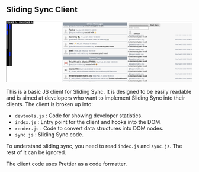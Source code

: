 ## Sliding Sync Client

![Client](./client.png)

This is a basic JS client for Sliding Sync. It is designed to be easily readable and is aimed at
developers who want to implement Sliding Sync into their clients. The client is broken up into:

-   `devtools.js` : Code for showing developer statistics.
-   `index.js` : Entry point for the client and hooks into the DOM.
-   `render.js` : Code to convert data structures into DOM nodes.
-   `sync.js` : Sliding Sync code.

To understand sliding sync, you need to read `index.js` and `sync.js`. The rest of it can be ignored.

The client code uses Prettier as a code formatter.
